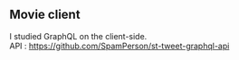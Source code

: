 ## Movie client
I studied GraphQL on the client-side.<br>
API : https://github.com/SpamPerson/st-tweet-graphql-api